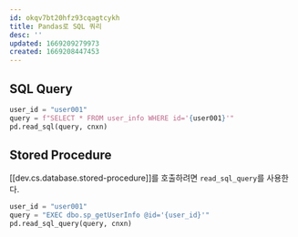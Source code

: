 ```yaml
---
id: okqv7bt20hfz93cqagtcykh
title: Pandas로 SQL 쿼리
desc: ''
updated: 1669209279973
created: 1669208447453
---
```


## SQL Query

```python
user_id = "user001"
query = f"SELECT * FROM user_info WHERE id='{user001}'"
pd.read_sql(query, cnxn)
```

## Stored Procedure

[[dev.cs.database.stored-procedure]]를 호출하려면 `read_sql_query`를 사용한다.

```python
user_id = "user001"
query = "EXEC dbo.sp_getUserInfo @id='{user_id}'"
pd.read_sql_query(query, cnxn)
```
